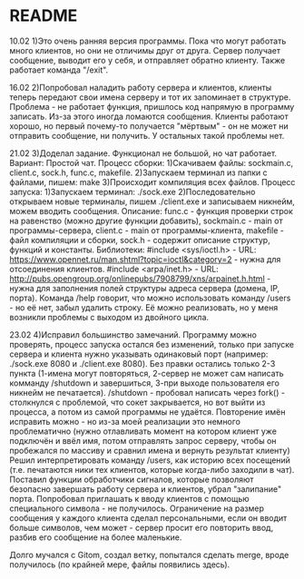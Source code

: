 # README #
10.02 1)Это очень ранняя версия программы. Пока что могут работать много клиентов, но они не отличимы друг от друга. 
Сервер получает сообщение, выводит его у себя, и отправляет обратно клиенту.
Также работает команда "/exit".

16.02 2)Попробовал наладить работу сервера и клиентов, клиенты теперь передают свои имена серверу и тот их запоминает в структуре.
Проблема - не работает функция, пришлось код напрямую в программу записать. Из-за этого иногда ломаются сообщения. 
Клиенты работают хорошо, но первый почему-то получается "мёртвым" - он не может ни отправить сообщение, ни получить. У остальных такой проблемы нет.

21.02 3)Доделал задание. Функционал не большой, но чат работает. 
Вариант: Простой чат. 
Процесс сборки: 1)Cкачиваем файлы: sockmain.c, client.c, sock.h, func.c, makefile. 2)Запускаем терминал из папки с файлами, пишем: make 3)Происходит компиляция всех файлов.
Процесс запуска: 1)Запускаем терминал: ./sock.exe 2)Последовательно открываем новые терминалы, пишем ./client.exe и записываем никнейм, можем вводить сообщения.
Описание: func.c - функция проверки строк на равенство (можно другие функции добавить), sockmain.c - main от программы-сервера, client.c - main от программы-клиента,
makefile - файл компиляции и сборки, sock.h - содержит описание структур, функций и константы.
Библиотеки: #include <sys/ioctl.h> - URL: https://www.opennet.ru/man.shtml?topic=ioctl&category=2 - нужна для отсоединения клиентов.
			#include <arpa/inet.h> - URL: http://pubs.opengroup.org/onlinepubs/7908799/xns/arpainet.h.html - нужна для заполнения полей структуры адреса сервера 
			(домена, IP, порта).
Команда /help говорит, что можно использовать команду /users - но её нет, забыл удалить строку.
Её можно реализовать, но у меня возникли проблемы с выходом из двойного цикла.

23.02 4)Исправил большинство замечаний. Программу можно проверять, процесс запуска остался без изменений, только при запуске сервера и клиента нужно указывать одинаковый порт (например: ./sock.exe 8080 и ./client.exe 8080).
Без правки остались только 2-3 пункта (1-имена могут повторяться, 2-сервер не может сам написать комманду /shutdown и завершиться, 
3-при выходе пользователя его никнейм не печатается). /shutdown - пробовал написать через fork() - столкнулся с проблемой, что сокет закрывается, но вот выйти из процесса, а потом из самой программы не удаётся.
Повторение имён исправить можно - но из-за моей реализации это немного проблематично (нужно отлавливать момент на котором клиент уже подключён и ввёл имя, потом отправлять запрос серверу, чтобы он пробежался по массиву и сравнил имена и вернуть результат клиенту)
Решил интерпретировать команду /users, как историю всех посещений (т.е. печатаются ники тех клиентов, которые когда-либо заходили в чат). Поставил функции обработчики сигналов, которые позволяют
безопасно завершать работу сервера и клиентов, убрал "залипание" порта. Попробовал приглашать к вводу клиентов с помощью специального символа - не получилось.
Ограничение на размер сообщения у каждого клиента сделал персональными, если он вводит больше символов, чем может - сервер просит его повторить ввод, разбив его сообщение на более маленькие.

Долго мучался с Gitom, создал ветку, попытался сделать merge, вроде получилось (по крайней мере, файлы появились здесь).